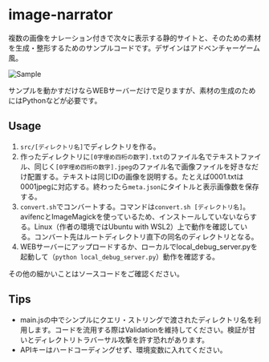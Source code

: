 # image-narrator

複数の画像をナレーション付きで次々に表示する静的サイトと、そのための素材を生成・整形するためのサンプルコードです。デザインはアドベンチャーゲーム風。

![Sample](sample.avif)

サンプルを動かすだけならWEBサーバーだけで足りますが、素材の生成のためにはPythonなどが必要です。

## Usage

1. `src/[ディレクトリ名]`でディレクトリを作る。
2. 作ったディレクトリに`[0字埋め四桁の数字].txt`のファイル名でテキストファイル、同じく`[0字埋め四桁の数字].jpeg`のファイル名で画像ファイルを好きなだけ配置する。テキストは同じIDの画像を説明する。たとえば0001.txtは0001jpegに対応する。終わったら`meta.json`にタイトルと表示画像数を保存する。
3. `convert.sh`でコンバートする。コマンドは`convert.sh [ディレクトリ名]`。avifencとImageMagickを使っているため、インストールしていないならする。Linux（作者の環境ではUbuntu with WSL2）上で動作を確認している。コンバート先はルートディレクトリ直下の同名のディレクトリとなる。
4. WEBサーバーにアップロードするか、ローカルでlocal_debug_server.pyを起動して（`python local_debug_server.py`）動作を確認する。

その他の細かいことはソースコードをご確認ください。

## Tips

- main.jsの中でシンプルにクエリ・ストリングで渡されたディレクトリ名を利用します。コードを流用する際はValidationを維持してください。検証が甘いとディレクトリトラバーサル攻撃を許す恐れがあります。
- APIキーはハードコーディングせず、環境変数に入れてください。
